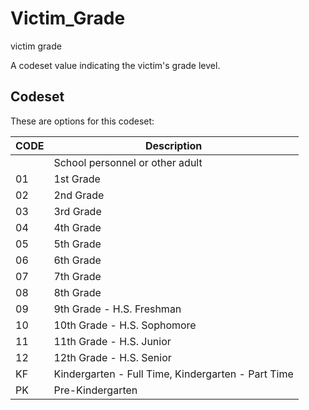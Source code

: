 
# Victim_Grade

victim grade

A codeset value indicating the victim's grade level.

## Codeset

These are options for this codeset:

| CODE   | Description                                        |
|--------|----------------------------------------------------|
|        | School personnel or other adult                    |
| 01     | 1st Grade                                          |
| 02     | 2nd Grade                                          |
| 03     | 3rd Grade                                          |
| 04     | 4th Grade                                          |
| 05     | 5th Grade                                          |
| 06     | 6th Grade                                          |
| 07     | 7th Grade                                          |
| 08     | 8th Grade                                          |
| 09     | 9th Grade - H.S. Freshman                          |
| 10     | 10th Grade - H.S. Sophomore                        |
| 11     | 11th Grade - H.S. Junior                           |
| 12     | 12th Grade - H.S. Senior                           |
| KF     | Kindergarten - Full Time, Kindergarten - Part Time |
| PK     | Pre-Kindergarten                                   |

    